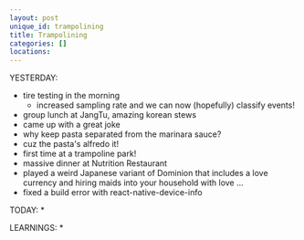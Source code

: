 ```yaml
---
layout: post
unique_id: trampolining
title: Trampolining
categories: []
locations: 
---
```


YESTERDAY:
* tire testing in the morning
  * increased sampling rate and we can now (hopefully) classify events!
* group lunch at JangTu, amazing korean stews
* came up with a great joke
 * why keep pasta separated from the marinara sauce?
 * cuz the pasta's alfredo it!
* first time at a trampoline park!
* massive dinner at Nutrition Restaurant
* played a weird Japanese variant of Dominion that includes a love currency and hiring maids into your household with love ...
* fixed a build error with react-native-device-info

TODAY:
* 

LEARNINGS:
* 
